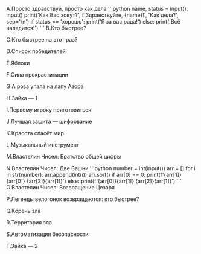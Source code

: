 A.Просто здравствуй, просто как дела
'''python
name, status = input(), input()
print('Как Вас зовут?', f'Здравствуйте, {name}!', 'Как дела?', sep='\n')
if status == 'хорошо':
    print('Я за вас рада!')
else:
    print('Всё наладится!')
'''
B.Кто быстрее?


C.Кто быстрее на этот раз?


D.Список победителей


E.Яблоки


F.Сила прокрастинации


G.А роза упала на лапу Азора


H.Зайка — 1


I.Первому игроку приготовиться


J.Лучшая защита — шифрование


K.Красота спасёт мир


L.Музыкальный инструмент


M.Властелин Чисел: Братство общей цифры


N.Властелин Чисел: Две Башни
'''python
number = int(input())
arr = []
for i in str(number):
    arr.append(int(i))
arr.sort()
if arr[0] == 0:
    print(f'{arr[1]}{arr[0]} {arr[2]}{arr[1]}')
else:
    print(f'{arr[0]}{arr[1]} {arr[2]}{arr[1]}')
'''
O.Властелин Чисел: Возвращение Цезаря


P.Легенды велогонок возвращаются: кто быстрее?


Q.Корень зла


R.Территория зла


S.Автоматизация безопасности


T.Зайка — 2

